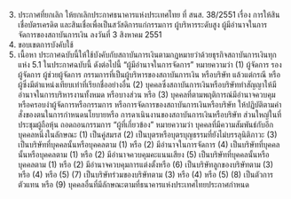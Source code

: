 3. ประกาศที่ยกเลิก
ให้ยกเลิกประกาศธนาคารแห่งประเทศไทย ที่ สนส. 38/2551 เรื่อง การให้สินเชื่อบัตรเครดิต
และสินเชื่อเพื่อเป็นสวัสดิการแก่กรรมการ ผู้บริหารระดับสูง ผู้มีอำนาจในการจัดการของสถาบันการเงิน
ลงวันที่ 3 สิงหาคม 2551
4. ขอบเขตการบังคับใช้
5. เนื้อหา
ประกาศฉบับนี้ให้ใช้บังคับกับสถาบันการเงินตามกฎหมายว่าด้วยธุรกิจสถาบันการเงินทุกแห่ง
5.1 ในประกาศฉบับนี้
ดังต่อไปนี้
“ผู้มีอำนาจในการจัดการ” หมายความว่า
(1) ผู้จัดการ รองผู้จัดการ ผู้ช่วยผู้จัดการ กรรมการที่เป็นผู้บริหารของสถาบันการเงิน
หรือบริษัท แล้วแต่กรณี หรือผู้ซึ่งมีตำแหน่งเทียบเท่าที่เรียกชื่ออย่างอื่น
(2) บุคคลซึ่งสถาบันการเงินหรือบริษัททำสัญญาให้มีอำนาจในการบริหารงานทั้งหมด
หรือบางส่วน หรือ
(3) บุคคลที่ตามพฤติการณ์มีอำนาจควบคุมหรือครอบงำผู้จัดการหรือกรรมการ
หรือการจัดการของสถาบันการเงินหรือบริษัท ให้ปฏิบัติตามคำสั่งของตนในการกำหนดนโยบายหรือ
การดาเนินงานของสถาบันการเงินหรือบริษัท
ส่วนใหญ่ในที่ประชุมผู้ถือหุ้น
ถอดถอนกรรมการ
“ผู้ที่เกี่ยวข้อง” หมายความว่า บุคคลที่มีความสัมพันธ์กับอีกบุคคลหนึ่งในลักษณะ
(1) เป็นคู่สมรส
(2) เป็นบุตรหรือบุตรบุญธรรมที่ยังไม่บรรลุนิติภาวะ
(3) เป็นบริษัทที่บุคคลนั้นหรือบุคคลตาม (1) หรือ (2) มีอำนาจในการจัดการ
(4) เป็นบริษัทที่บุคคลนั้นหรือบุคคลตาม (1) หรือ (2) มีอำนาจควบคุมคะแนนเสียง
(5) เป็นบริษัทที่บุคคลนั้นหรือบุคคลตาม (1) หรือ (2) มีอำนาจควบคุมการแต่งตั้งหรือ
(6) เป็นบริษัทลูกของบริษัทตาม (3) หรือ (4) หรือ (5)
(7) เป็นบริษัทร่วมของบริษัทตาม (3) หรือ (4) หรือ (5)
(8) เป็นตัวการ ตัวแทน หรือ
(9) บุคคลอื่นที่มีลักษณะตามที่ธนาคารแห่งประเทศไทยประกาศกำหนด
